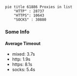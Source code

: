 
```mermaid
pie title 61886 Proxies in list
    "HTTP" : 28737
    "HTTPS": 10643
    "SOCKS" : 30880
```

### Some Info
#### Average Timeout

- mixed: 3.7s
- http: 1.9s
- https: 8.1s
- socks: 5.4s